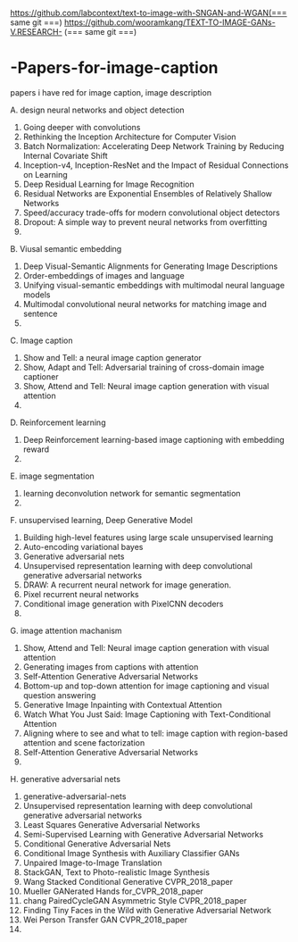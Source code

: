 https://github.com/labcontext/text-to-image-with-SNGAN-and-WGAN(=== same git ===)
https://github.com/wooramkang/TEXT-TO-IMAGE-GANs-V.RESEARCH- (=== same git ===)

# -Papers-for-image-caption
papers i have red for image caption, image description

A. design neural networks and object detection

  1. Going deeper with convolutions
  2. Rethinking the Inception Architecture for Computer Vision
  3. Batch Normalization: Accelerating Deep Network Training by Reducing Internal Covariate Shift
  4. Inception-v4, Inception-ResNet and the Impact of Residual Connections on Learning
  5. Deep Residual Learning for Image Recognition
  6. Residual Networks are Exponential Ensembles of Relatively Shallow Networks
  7. Speed/accuracy trade-offs for modern convolutional object detectors
  8. Dropout: A simple way to prevent neural networks from overfitting
  9.
  
B. Viusal semantic embedding

  1. Deep Visual-Semantic Alignments for Generating Image Descriptions
  2. Order-embeddings of images and language
  3. Unifying visual-semantic embeddings with multimodal neural language models
  4. Multimodal convolutional neural networks for matching image and sentence
  5.
  
C. Image caption
  
  1. Show and Tell: a neural image caption generator
  2. Show, Adapt and Tell: Adversarial training of cross-domain image captioner
  3. Show, Attend and Tell: Neural image caption generation with visual attention
  4. 
  
D. Reinforcement learning

  1. Deep Reinforcement learning-based image captioning with embedding reward
  2.

E. image segmentation
  1. learning deconvolution network for semantic segmentation
  2.

F. unsupervised learning, Deep Generative Model
  1. Building high-level features using large scale unsupervised learning
  2. Auto-encoding variational bayes
  3. Generative adversarial nets
  4. Unsupervised representation learning with deep convolutional generative adversarial networks
  5. DRAW: A recurrent neural network for image generation.
  6. Pixel recurrent neural networks
  7. Conditional image generation with PixelCNN decoders
  8. 

G. image attention machanism
  1. Show, Attend and Tell: Neural image caption generation with visual attention
  2. Generating images from captions with attention
  3. Self-Attention Generative Adversarial Networks
  4. Bottom-up and top-down attention for image captioning and visual question answering
  5. Generative Image Inpainting with Contextual Attention
  6. Watch What You Just Said: Image Captioning with Text-Conditional Attention
  7. Aligning where to see and what to tell: image caption with region-based attention and scene factorization
  8. Self-Attention Generative Adversarial Networks
  9.
  
H. generative adversarial nets
  1. generative-adversarial-nets
  2. Unsupervised representation learning with deep convolutional generative adversarial networks
  3. Least Squares Generative Adversarial Networks
  4. Semi-Supervised Learning with Generative Adversarial Networks
  5. Conditional Generative Adversarial Nets
  6. Conditional Image Synthesis with Auxiliary Classifier GANs
  7. Unpaired Image-to-Image Translation
  8. StackGAN, Text to Photo-realistic Image Synthesis
  9. Wang Stacked Conditional Generative CVPR_2018_paper
  10. Mueller GANerated Hands for_CVPR_2018_paper
  11. chang PairedCycleGAN Asymmetric Style CVPR_2018_paper
  12. Finding Tiny Faces in the Wild with Generative Adversarial Network
  13. Wei Person Transfer GAN CVPR_2018_paper
  14. 
